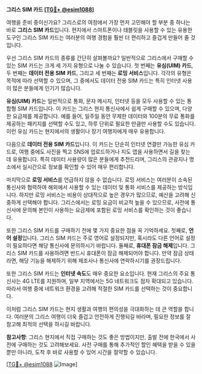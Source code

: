 **그리스 SIM 카드 [[TG💪+ @esim1088](https://t.me/s/esim1088)]**

여행을 준비 중이신가요? 그리스로의 여정에서 가장 먼저 고민해야 할 부분 중 하나는 바로 **그리스 SIM 카드**입니다. 현지에서 스마트폰이나 태블릿을 사용할 수 있는 유용한 도구인 그리스 SIM 카드는 여러분의 여행 경험을 훨씬 더 편리하고 즐겁게 만들어 줄 것입니다.

우선 그리스 SIM 카드의 종류를 간단히 살펴볼까요? 일반적으로 그리스에서 구매할 수 있는 SIM 카드는 크게 세 가지 유형으로 나눌 수 있습니다. 첫 번째는 **유심(UIM) 카드**, 두 번째는 **데이터 전용 SIM 카드**, 그리고 세 번째는 **로밍 서비스**입니다. 각각의 유형은 목적에 따라 선택할 수 있으며, 그 중에서도 데이터 전용 SIM 카드는 특히 인터넷 사용이 많은 분들에게 인기가 많습니다.

**유심(UIM) 카드**는 일반적으로 통화, 문자 메시지, 인터넷 등을 모두 사용할 수 있는 통합형 SIM 카드입니다. 이 카드는 그리스 현지 통신사에서 쉽게 구매할 수 있으며, 다양한 요금제를 제공합니다. 예를 들어, 일주일 동안 무제한 데이터와 100분의 무료 통화를 제공하는 패키지를 선택할 수도 있고, 하루 단위로 필요한 만큼만 사용할 수도 있습니다. 이런 유심 카드는 현지에서의 생활이나 장기 여행자에게 매우 유용합니다.

다음으로 **데이터 전용 SIM 카드**입니다. 이 카드는 단순히 인터넷 연결만 가능한 유심 카드로, 여행 중에도 사진을 찍고 SNS에 업로드하거나 지도 앱을 사용하면서 길을 찾는 데 유용합니다. 특히 데이터 사용량이 많은 분들에게 추천드리며, 그리스의 관광지나 명소에서 실시간으로 정보를 확인할 수 있어 매우 편리합니다.

마지막으로 **로밍 서비스**를 언급하지 않을 수 없습니다. 로밍 서비스는 여러분이 소속된 통신사와 협력하여 해외에서 사용할 수 있는 데이터 및 통화 서비스를 제공하는 방식입니다. 하지만 로밍 서비스는 비용이 상대적으로 높은 경우가 많으므로, 예산을 고려해 신중하게 선택해야 합니다. 그리스에서는 로밍 요금이 비교적 높을 수 있으므로, 사전에 통신사에 문의해 본인이 사용하는 요금제에 포함된 로밍 서비스를 확인하는 것이 좋습니다.

또한 그리스 SIM 카드를 구매하기 전에 몇 가지 중요한 점을 꼭 기억하세요. 첫째로, **언어 설정**입니다. 그리스 SIM 카드는 주로 영어로 설정되지만, 혹시라도 다른 언어로 설정이 필요하다면 해당 통신사에 문의하시기 바랍니다. 둘째로, **휴대폰 잠금 해제**입니다. 그리스 SIM 카드를 사용하려면 반드시 휴대폰이 잠금 해제되어야 합니다. 만약 잠금 상태라면, 해당 기능을 해제하기 위해 제조사나 통신사에 연락하시기를 권장드립니다.

또한 그리스 SIM 카드는 **인터넷 속도**도 매우 중요한 요소입니다. 현재 그리스의 주요 통신사는 4G LTE를 지원하며, 일부 지역에서는 5G 네트워크도 점차 확대되고 있습니다. 따라서 여행 중에 네트워크 환경을 고려해 적절한 SIM 카드를 선택하는 것이 중요합니다.

이처럼 그리스 SIM 카드는 현지 생활과 여행의 편의성을 극대화하는 데 큰 역할을 합니다. 여러분의 그리스 여행이 더욱 즐겁고 안전하게 진행되길 바라며, 필요한 정보를 잘 참고해 최적의 선택을 하시길 바랍니다.

**참고사항**: 그리스 현지에서 직접 구매하는 것도 좋은 방법이지만, 출발 전에 한국에서 사전에 구매하는 것도 고려해보세요. 사전 구매를 통해 추가적인 할인 혜택을 받을 수 있을 뿐만 아니라, 도착 후 바로 사용할 수 있어 시간을 절약할 수 있습니다.

[[TG💪+ @esim1088](https://t.me/s/esim1088) ![Image](https://i.postimg.cc/Y0z9fWf4/image.png)]